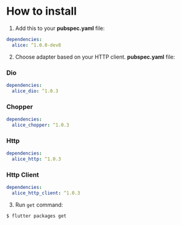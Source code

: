 # How to install

1. Add this to your **pubspec.yaml** file:

```yaml
dependencies:
  alice: ^1.0.0-dev8
```

2. Choose adapter based on your HTTP client. **pubspec.yaml** file:

### Dio
```yaml
dependencies:
  alice_dio: ^1.0.3
```

### Chopper
```yaml
dependencies:
  alice_chopper: ^1.0.3
```

### Http
```yaml
dependencies:
  alice_http: ^1.0.3
```

### Http Client
```yaml
dependencies:
  alice_http_client: ^1.0.3
```

3. Run `get` command:
```bash
$ flutter packages get
```